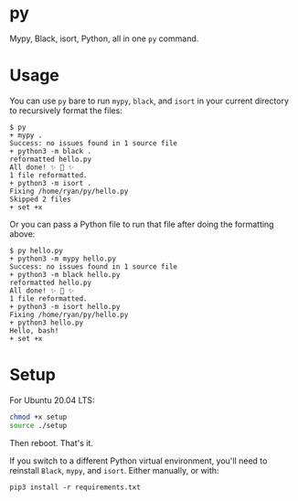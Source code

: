 # py
Mypy, Black, isort, Python, all in one `py` command. 

# Usage

You can use `py` bare to run `mypy`, `black`, and `isort` in your current directory to recursively format the files:

```
$ py
+ mypy .
Success: no issues found in 1 source file
+ python3 -m black .
reformatted hello.py
All done! ✨ 🍰 ✨
1 file reformatted.
+ python3 -m isort .
Fixing /home/ryan/py/hello.py
Skipped 2 files
+ set +x
```

Or you can pass a Python file to run that file after doing the formatting above:

```
$ py hello.py 
+ python3 -m mypy hello.py
Success: no issues found in 1 source file
+ python3 -m black hello.py
reformatted hello.py
All done! ✨ 🍰 ✨
1 file reformatted.
+ python3 -m isort hello.py
Fixing /home/ryan/py/hello.py
+ python3 hello.py
Hello, bash!
+ set +x
```

# Setup

For Ubuntu 20.04 LTS:

```bash
chmod +x setup
source ./setup
```

Then reboot. That's it.

If you switch to a different Python virtual environment, you'll need to reinstall `Black`, `mypy`, and `isort`. Either manually, or with:

```
pip3 install -r requirements.txt
```


